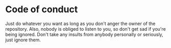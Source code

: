 # Code of conduct

Just do whatever you want as long as you don't anger the owner of the repository. 
Also, nobody is obliged to listen to you, so don't get sad if you're being ignored.
Don't take any insults from anybody personally or seriously, just ignore them.
